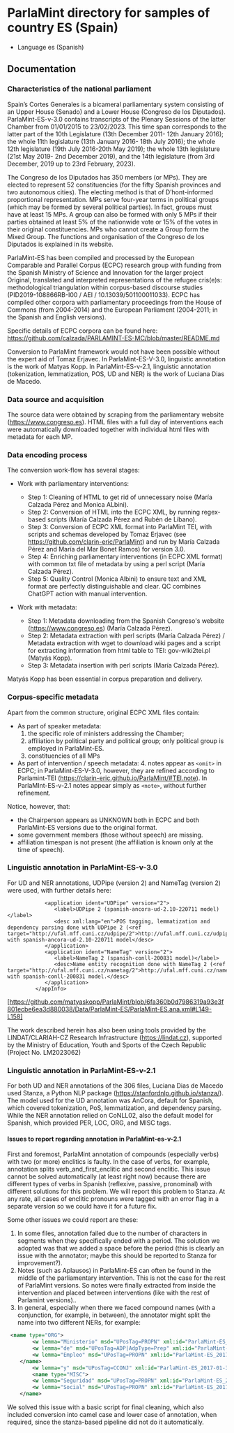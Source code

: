 # ParlaMint directory for samples of country ES (Spain)

- Language es (Spanish)

## Documentation

### Characteristics of the national parliament

Spain’s Cortes Generales is a bicameral parliamentary system consisting of an Upper House (Senado) and a Lower House (Congreso de los Diputados). ParlaMint-ES-v-3.0 contains transcripts of the Plenary Sessions of the latter Chamber from 01/01/2015 to 23/02/2023. This time span corresponds to the latter part of the 10th Legislature (13th December 2011- 12th January 2016); the whole 11th legislature (13th January 2016- 18th July 2016); the whole 12th legislature (19th July 2016-20th May 2019); the whole 13th legislature (21st May 2019- 2nd December 2019), and the 14th legislature (from 3rd December, 2019 up to 23rd February, 2023).

The Congreso de los Diputados has 350 members (or MPs). They are elected to represent  52 constituencies (for the fifty Spanish provinces and two autonomous cities). The electing method is that of D’hont-informed proportional representation. MPs serve four-year terms in political groups (which may be formed by several political parties). In fact, groups must have at least 15 MPs. A group can also be formed with only 5 MPs if their parties obtained at least 5% of the nationwide vote or 15% of the votes in their original  constituencies. MPs who cannot create a Group form the Mixed Group. The functions and organisation of the Congreso de los Diputados is explained in its website.

ParlaMint-ES has been compiled and processed by the European Comparable and Parallel Corpus (ECPC) research group with funding from  the Spanish Ministry of Science and Innovation for the larger project Original, translated and interpreted representations of the refugee cris(e)s: methodological triangulation within corpus-based discourse studies (PID2019-108866RB-I00 / AEI / 10.13039/501100011033). ECPC has compiled other corpora with parliamentary proceedings from the House of Commons (from 2004-2014) and the European Parliament (2004-2011; in the Spanish and English versions). 

Specific details of ECPC corpora can be found here:
https://github.com/calzada/PARLAMINT-ES-MC/blob/master/README.md

Conversion to ParlaMint framework would not have been possible without the expert aid of Tomaz Erjavec. In ParlaMint-ES-V-3.0, linguistic annotation is the work of Matyas Kopp. In ParlaMint-ES-v-2.1, linguistic annotation (tokenization, lemmatization, POS, UD and NER) is the work of Luciana Dias de Macedo. 

### Data source and acquisition

The source data were obtained by scraping from the parliamentary website (https://www.congreso.es). HTML files with a full day of interventions each were automatically downloaded together with individual html files with metadata for each MP.

### Data encoding process

The conversion work-flow has several stages:

- Work with parliamentary interventions:
   - Step 1: Cleaning of HTML to get rid of unnecessary noise (María Calzada Pérez and Monica ALbini).
   - Step 2: Conversion of HTML into the ECPC XML, by running regex-based scripts (María Calzada Pérez and Rubén de Líbano).
   - Step 3: Conversion of ECPC XML format into ParlaMint TEI, with scripts and schemas developed by Tomaz Erjavec (see https://github.com/clarin-eric/ParlaMint) and run by María Calzada Pérez and María del Mar Bonet Ramos) for version 3.0.
   - Step 4: Enriching parliamentary interventions (in ECPC XML format) with common txt file of metadata by using a perl script (María Calzada Pérez).
   - Step 5: Quality Control (Monica Albini) to ensure text and XML format are perfectly distinguishable and clear. QC combines ChatGPT action with manual intervention.
      
- Work with metadata:
  - Step 1: Metadata downloading from the Spanish Congreso's website (https://www.congreso.es) (María Calzada Pérez).
   - Step 2: Metadata extraction with perl scripts (María Calzada Pérez) / Metadata extraction with wget to download wiki pages and a script for extracting information from html table to TEI: gov-wiki2tei.pl (Matyás Kopp).
   - Step 3: Metadata insertion with perl scripts (María Calzada Pérez).

Matyás Kopp has been essential in corpus preparation and delivery.
  
### Corpus-specific metadata

Apart from the common structure, original ECPC XML files contain:

- As part of speaker metadata:
   1. the specific role of ministers addressing the Chamber;
   2. affiliation by political party and political group; only political group is employed in ParlaMint-ES.
   3. constituencies of all MPs
- As part of intervention / speech metadata:
   4. notes appear as ```<omit>``` in ECPC; in ParlaMint-ES-V-3.0, however, they are refined according to Parlamint-TEI (https://clarin-eric.github.io/ParlaMint/#TEI.note). In ParlaMInt-ES-v-2.1 notes appear simply as ```<note>```, without further refinement.

Notice, however, that:

- the Chairperson appears as UNKNOWN both in ECPC and both ParlaMint-ES versions due to the original format.
- some government members (those without speech) are missing.
- affiliation timespan is not present (the affiliation is known only at the time of speech).
  
### Linguistic annotation in ParlaMint-ES-v-3.0
For UD and NER annotations, UDPipe (version 2) and NameTag (version 2) were used, with further details here: 

```<appInfo>
            <application ident="UDPipe" version="2">
               <label>UDPipe 2 (spanish-ancora-ud-2.10-220711 model)</label>
               <desc xml:lang="en">POS tagging, lemmatization and dependency parsing done with UDPipe 2 (<ref target="http://ufal.mff.cuni.cz/udpipe/2">http://ufal.mff.cuni.cz/udpipe/2</ref>) with spanish-ancora-ud-2.10-220711 model</desc>
            </application>
            <application ident="NameTag" version="2">
               <label>NameTag 2 (spanish-conll-200831 model)</label>
               <desc>Name entity recognition done with NameTag 2 (<ref target="http://ufal.mff.cuni.cz/nametag/2">http://ufal.mff.cuni.cz/nametag/2</ref>) with spanish-conll-200831 model.</desc>
            </application>
         </appInfo>
```
[https://github.com/matyaskopp/ParlaMint/blob/6fa360b0d7986319a93e3f801ecbe6ea3d880038/Data/ParlaMint-ES/ParlaMint-ES.ana.xml#L149-L158]

The work described herein has also been using tools provided by 
the LINDAT/CLARIAH-CZ Research Infrastructure (https://lindat.cz), supported by 
the Ministry of Education, Youth and Sports of the Czech Republic (Project No. LM2023062)

### Linguistic annotation in ParlaMint-ES-v-2.1

For both UD and NER annotations of the 306 files, Luciana Dias de Macedo used Stanza, a Python NLP package (https://stanfordnlp.github.io/stanza/). The model used for the UD annotation was AnCora, default for Spanish, which covered tokenization, PoS, lemmatization, and dependency parsing. While the NER annotation relied on CoNLL02, also the default model for Spanish, which provided PER, LOC, ORG, and MISC tags.

#### Issues to report regarding annotation in ParlaMint-es-v-2.1

First and foremost, ParlaMint annotation of compounds (especially verbs) with two (or more) enclitics is faulty. In the case of verbs, for example, annotation splits verb_and_first_enclitic and second enclitic. This issue cannot be solved automatically (at least right now) because there are different types of verbs in Spanish (reflexive, passive, pronominal) with different solutions for this problem.  We will report this problem to Stanza. At any rate, all cases of enclitic pronouns were tagged with an error flag in a separate version so we could have it for a future fix.

Some other issues we could report are these:

1. In some files, annotation failed due to the number of characters in segments when they specifically ended with a period. The solution we adopted was that we added a space before the period (this is clearly an issue with the annotator; maybe this should be reported to Stanza for improvement?).
2. Notes (such as <note>Aplausos</note>) in ParlaMint-ES can often be found in the middle of the parliamentary intervention. This is not the case for the rest of ParlaMint versions. So notes were finally extracted from inside the intervention and placed between interventions (like with the rest of Parlamint versions)..
3. In general, especially when there we faced compound names (with a conjunction, for example, in between), the annotator might split the name into two different NERs, for example:

```XML
 <name type="ORG">
        <w lemma="Ministerio" msd="UPosTag=PROPN" xml:id="ParlaMint-ES_2017-01-31-CD170131.u2.3.34">Ministerio</w>
        <w lemma="de" msd="UPosTag=ADP|AdpType=Prep" xml:id="ParlaMint-ES_2017-01-31-CD170131.u2.3.35">de</w>
        <w lemma="Empleo" msd="UPosTag=PROPN" xml:id="ParlaMint-ES_2017-01-31-CD170131.u2.3.36">Empleo</w>
    </name>
        <w lemma="y" msd="UPosTag=CCONJ" xml:id="ParlaMint-ES_2017-01-31-CD170131.u2.3.37">y</w>
        <name type="MISC">
        <w lemma="Seguridad" msd="UPosTag=PROPN" xml:id="ParlaMint-ES_2017-01-31-CD170131.u2.3.38">Seguridad</w>
        <w lemma="Social" msd="UPosTag=PROPN" xml:id="ParlaMint-ES_2017-01-31-CD170131.u2.3.39">Social</w>
    </name>
```

We solved this issue with a basic script for final cleaning, which also included conversion into camel case and lower case of annotation, when required, since the stanza-based pipeline did not do it automatically.
